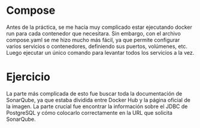 # Compose
Antes de la práctica, se me hacía muy complicado estar ejecutando docker run para cada contenedor que necesitara. Sin embargo, con el archivo compose.yaml se me hizo mucho más fácil, ya que permite configurar varios servicios o contenedores, definiendo sus puertos, volúmenes, etc. Luego ejecutar un único comando para levantar todos los servicios a la vez.
# Ejercicio
La parte más complicada de esto fue buscar toda la documentación de SonarQube, ya que estaba dividida entre Docker Hub y la página oficial de la imagen. La parte crucial fue encontrar la información sobre el JDBC de PostgreSQL y cómo colocarlo correctamente en la URL que solicita SonarQube.
